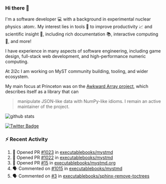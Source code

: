 ### Hi there 👋 

I'm a software developer 💻 with a background in experimental nuclear physics :atom:. My interest lies in tools :wrench: to improve productivity :chart_with_upwards_trend: and scientific insight :telescope:, including rich documentation 📚, interactive computing 🧮, and more! 

I have experience in many aspects of software engineering, including game design, full-stack web development, and high-performance numeric computing. 

At 2i2c I am working on MyST community building, tooling, and wider ecosystem. 

My main focus at Princeton was on the [Awkward Array project](awkward-array.org/), which describes itself as a library that can 
> manipulate JSON-like data with NumPy-like idioms. I remain an active maintainer of the project. 

![github stats](https://github-readme-stats.vercel.app/api?username=agoose77&show_icons=true&hide_rank=true&hide_title=true&bg_color=30,e76445,904e95&text_color=efe3ec&icon_color=efe3ec)
<!--
**agoose77/agoose77** is a ✨ _special_ ✨ repository because its `README.md` (this file) appears on your GitHub profile.

Here are some ideas to get you started:

- 🔭 I’m currently working on ...
- 🌱 I’m currently learning ...
- 👯 I’m looking to collaborate on ...
- 🤔 I’m looking for help with ...
- 💬 Ask me about ...
- 📫 How to reach me: ...
- 😄 Pronouns: ...
- ⚡ Fun fact: ...
-->

[![Twitter Badge](https://img.shields.io/twitter/follow/agoose77?style=flat-square&logo=Twitter&logoColor=white&color=cornflowerblue)](https://twitter.com/agoose77)

### :zap: Recent Activity

<!--START_SECTION:activity-->
1. 💪 Opened PR [#1023](https://github.com/executablebooks/mystmd/pull/1023) in [executablebooks/mystmd](https://github.com/executablebooks/mystmd)
2. 💪 Opened PR [#1022](https://github.com/executablebooks/mystmd/pull/1022) in [executablebooks/mystmd](https://github.com/executablebooks/mystmd)
3. 💪 Opened PR [#15](https://github.com/executablebooks/mystmd.org/pull/15) in [executablebooks/mystmd.org](https://github.com/executablebooks/mystmd.org)
4. 🗣 Commented on [#1015](https://github.com/executablebooks/mystmd/pull/1015#issuecomment-2014864609) in [executablebooks/mystmd](https://github.com/executablebooks/mystmd)
5. 🗣 Commented on [#3](https://github.com/executablebooks/sphinx-remove-toctrees/issues/3#issuecomment-2014845018) in [executablebooks/sphinx-remove-toctrees](https://github.com/executablebooks/sphinx-remove-toctrees)
<!--END_SECTION:activity-->
